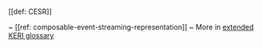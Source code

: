 [[def: CESR]]

~ [[ref: composable-event-streaming-representation]]
~ More in <a href="https://weboftrust.github.io/WOT-terms/docs/glossary/CESR">extended KERI glossary</a>

